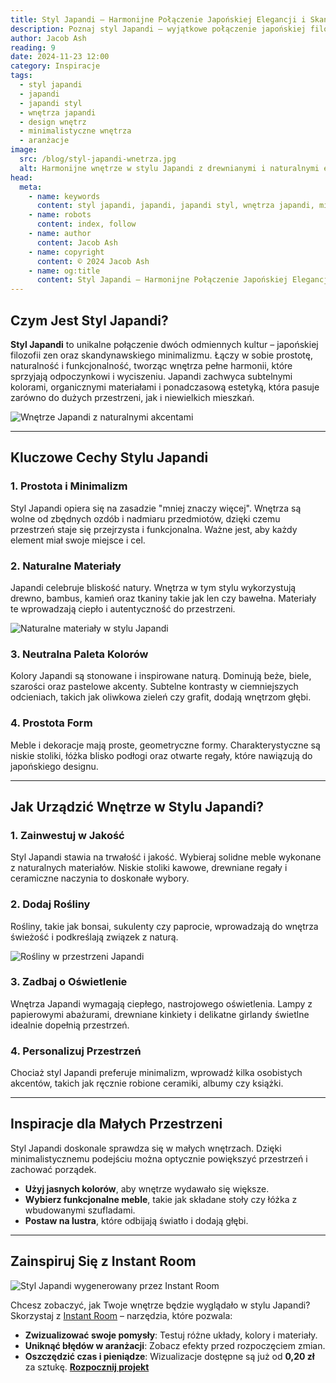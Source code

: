 ```yaml
---
title: Styl Japandi – Harmonijne Połączenie Japońskiej Elegancji i Skandynawskiego Minimalizmu
description: Poznaj styl Japandi – wyjątkowe połączenie japońskiej filozofii zen i skandynawskiego designu. Odkryj kluczowe cechy, praktyczne porady oraz inspiracje, które pomogą Ci stworzyć wnętrze pełne harmonii i funkcjonalności.
author: Jacob Ash
reading: 9
date: 2024-11-23 12:00
category: Inspiracje
tags:
  - styl japandi
  - japandi
  - japandi styl
  - wnętrza japandi
  - design wnętrz
  - minimalistyczne wnętrza
  - aranżacje
image:
  src: /blog/styl-japandi-wnetrza.jpg
  alt: Harmonijne wnętrze w stylu Japandi z drewnianymi i naturalnymi elementami
head:
  meta:
    - name: keywords
      content: styl japandi, japandi, japandi styl, wnętrza japandi, minimalistyczne wnętrza, aranżacje, inspiracje, design wnętrz
    - name: robots
      content: index, follow
    - name: author
      content: Jacob Ash
    - name: copyright
      content: © 2024 Jacob Ash
    - name: og:title
      content: Styl Japandi – Harmonijne Połączenie Japońskiej Elegancji i Skandynawskiego Minimalizmu
---
```


## Czym Jest Styl Japandi?

**Styl Japandi** to unikalne połączenie dwóch odmiennych kultur – japońskiej filozofii zen oraz skandynawskiego minimalizmu. Łączy w sobie prostotę, naturalność i funkcjonalność, tworząc wnętrza pełne harmonii, które sprzyjają odpoczynkowi i wyciszeniu. Japandi zachwyca subtelnymi kolorami, organicznymi materiałami i ponadczasową estetyką, która pasuje zarówno do dużych przestrzeni, jak i niewielkich mieszkań.

![Wnętrze Japandi z naturalnymi akcentami](/blog/styl-japandi-wnetrza-1.jpg)

---

## Kluczowe Cechy Stylu Japandi

### 1. Prostota i Minimalizm

Styl Japandi opiera się na zasadzie "mniej znaczy więcej". Wnętrza są wolne od zbędnych ozdób i nadmiaru przedmiotów, dzięki czemu przestrzeń staje się przejrzysta i funkcjonalna. Ważne jest, aby każdy element miał swoje miejsce i cel.

### 2. Naturalne Materiały

Japandi celebruje bliskość natury. Wnętrza w tym stylu wykorzystują drewno, bambus, kamień oraz tkaniny takie jak len czy bawełna. Materiały te wprowadzają ciepło i autentyczność do przestrzeni.

![Naturalne materiały w stylu Japandi](/blog/styl-japandi-wnetrza-2.jpg)

### 3. Neutralna Paleta Kolorów

Kolory Japandi są stonowane i inspirowane naturą. Dominują beże, biele, szarości oraz pastelowe akcenty. Subtelne kontrasty w ciemniejszych odcieniach, takich jak oliwkowa zieleń czy grafit, dodają wnętrzom głębi.

### 4. Prostota Form

Meble i dekoracje mają proste, geometryczne formy. Charakterystyczne są niskie stoliki, łóżka blisko podłogi oraz otwarte regały, które nawiązują do japońskiego designu.

---

## Jak Urządzić Wnętrze w Stylu Japandi?

### 1. Zainwestuj w Jakość

Styl Japandi stawia na trwałość i jakość. Wybieraj solidne meble wykonane z naturalnych materiałów. Niskie stoliki kawowe, drewniane regały i ceramiczne naczynia to doskonałe wybory.

### 2. Dodaj Rośliny

Rośliny, takie jak bonsai, sukulenty czy paprocie, wprowadzają do wnętrza świeżość i podkreślają związek z naturą.

![Rośliny w przestrzeni Japandi](/blog/styl-japandi-wnetrza-3.jpg)

### 3. Zadbaj o Oświetlenie

Wnętrza Japandi wymagają ciepłego, nastrojowego oświetlenia. Lampy z papierowymi abażurami, drewniane kinkiety i delikatne girlandy świetlne idealnie dopełnią przestrzeń.

### 4. Personalizuj Przestrzeń

Chociaż styl Japandi preferuje minimalizm, wprowadź kilka osobistych akcentów, takich jak ręcznie robione ceramiki, albumy czy książki.

---

## Inspiracje dla Małych Przestrzeni

Styl Japandi doskonale sprawdza się w małych wnętrzach. Dzięki minimalistycznemu podejściu można optycznie powiększyć przestrzeń i zachować porządek.

- **Użyj jasnych kolorów**, aby wnętrze wydawało się większe.
- **Wybierz funkcjonalne meble**, takie jak składane stoły czy łóżka z wbudowanymi szufladami.
- **Postaw na lustra**, które odbijają światło i dodają głębi.

---

## Zainspiruj Się z Instant Room

![Styl Japandi wygenerowany przez Instant Room](/blog/styl-japandi-salon-instantroom.png)

Chcesz zobaczyć, jak Twoje wnętrze będzie wyglądało w stylu Japandi? Skorzystaj z [Instant Room](https://instantroom.pl) – narzędzia, które pozwala:

- **Zwizualizować swoje pomysły**: Testuj różne układy, kolory i materiały.
- **Uniknąć błędów w aranżacji**: Zobacz efekty przed rozpoczęciem zmian.
- **Oszczędzić czas i pieniądze**: Wizualizacje dostępne są już od **0,20 zł** za sztukę.
[**Rozpocznij projekt**](https://instantroom.pl/login)